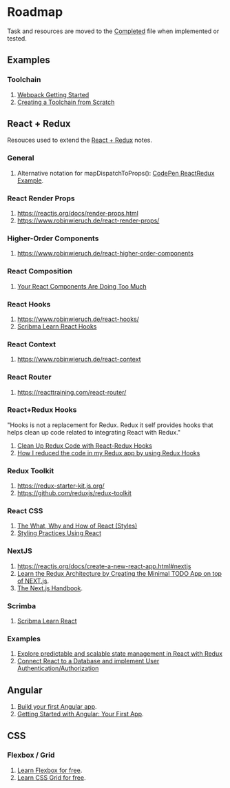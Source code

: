 # Roadmap

Task and resources are moved to the [Completed](completed.md) file when implemented or tested.

## Examples

### Toolchain

1. [Webpack Getting Started](https://webpack.js.org/guides/getting-started)
2. [Creating a Toolchain from Scratch](https://blog.usejournal.com/creating-a-react-app-from-scratch-f3c693b84658)

## React + Redux
Resouces used to extend the [React + Redux](react-redux.md) notes.

### General
1. Alternative notation for mapDispatchToProps(): [CodePen ReactRedux Example](https://codepen.io/team/codepen/pen/yZrxJo).

### React Render Props
1. https://reactjs.org/docs/render-props.html    
2. https://www.robinwieruch.de/react-render-props/

### Higher-Order Components
1. https://www.robinwieruch.de/react-higher-order-components

### React Composition
1. [Your React Components Are Doing Too Much](https://medium.com/the-non-traditional-developer/your-react-components-are-doing-too-much-16e65968f419)

### React Hooks
1. https://www.robinwieruch.de/react-hooks/    
2. [Scribma Learn React Hooks](https://scrimba.com/g/greacthooks)

### React Context
1. https://www.robinwieruch.de/react-context

### React Router
1. https://reacttraining.com/react-router/

### React+Redux Hooks
"Hooks is not a replacement for Redux. Redux it self provides hooks that helps clean up code related to integrating React with Redux."

1. [Clean Up Redux Code with React-Redux Hooks](https://medium.com/swlh/clean-up-redux-code-with-react-redux-hooks-71587cfcf87a)    
2. [How I reduced the code in my Redux app by using Redux Hooks](https://medium.com/javascript-in-plain-english/how-i-reduced-the-amount-of-code-in-my-redux-app-by-using-redux-hooks-b19c926419ea)

### Redux Toolkit
1. https://redux-starter-kit.js.org/    
2. https://github.com/reduxjs/redux-toolkit

### React CSS
1. [The What, Why and How of React (Styles)](https://dev.to/mangel0111/the-what-why-and-how-of-react-styles-2a0k)    
2. [Styling Practices Using React](https://medium.com/the-non-traditional-developer/styling-best-practices-using-react-c37b96b8be9c)

### NextJS
1. https://reactjs.org/docs/create-a-new-react-app.html#nextjs
2. [Learn the Redux Architecture by Creating the Minimal TODO App on top of NEXT.js](https://dev.to/saltyshiomix/learn-the-redux-architecture-by-creating-the-minimal-todo-app-on-top-of-next-js-5bpj).
3. [The Next.js Handbook](https://www.freecodecamp.org/news/the-next-js-handbook/).

### Scrimba
1. [Scribma Learn React](https://scrimba.com/g/glearnreact)

### Examples
1. [Explore predictable and scalable state management in React with Redux](https://www.robinwieruch.de/react-redux-tutorial)   
2. [Connect React to a Database and implement User Authentication/Authorization](https://www.robinwieruch.de/complete-firebase-authentication-react-tutorial)

## Angular
1. [Build your first Angular app](https://scrimba.com/g/gyourfirstangularapp).
2. [Getting Started with Angular: Your First App](https://angular.io/start).

## CSS

### Flexbox / Grid
1. [Learn Flexbox for free](https://scrimba.com/g/gflexbox).
2. [Learn CSS Grid for free](https://scrimba.com/g/gflexbox).